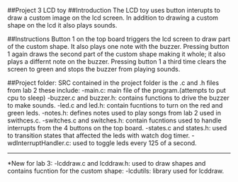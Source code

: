 ##Project 3 LCD toy
##Introduction
The LCD toy uses button interupts to draw a custom image on the lcd screen. In
addition to drawing a custom shape on the lcd it also plays sounds.

##Instructions
Button 1 on the top board triggers the lcd screen to draw part of the custom
shape. It also plays one note with the buzzer. Pressing button 1 again draws
the second part of the custom shape making it whole; it also plays a differnt
note on the buzzer. Pressing button 1 a third time clears the screen to green
and stops the buzzer from playing sounds.

##Project folder: SRC
contained in the project folder is the .c and .h files from lab 2 these
include:
-main.c: main file of the program.(attempts to put cpu to sleep)
-buzzer.c and buzzer.h: contains functions to drive the buzzer to make sounds.
-led.c and led.h: contain fucntions to turn on the red and green leds.
-notes.h: defines notes used to play songs from lab 2 used in swithces.c.
-switches.c and switches.h: contain fucntions used to handle interrupts from
the 4 buttons on the top board.
-states.c and states.h: used to transition states that affected the leds with
watch dog timer.
-wdInterruptHandler.c: used to toggle leds every 125 of a second.
<hr>
*New for lab 3:
-lcddraw.c and lcddraw.h: used to draw shapes and contains fucntion for the
custom shape:
-lcdutils: library used for lcddraw.
